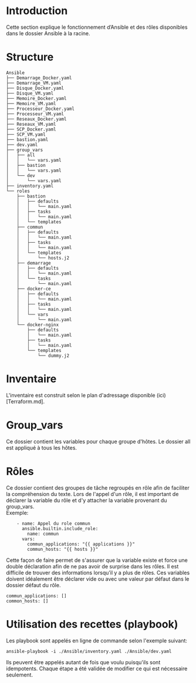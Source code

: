 # Introduction
Cette section explique le fonctionnement d’Ansible et des rôles disponibles dans le dossier Ansible à la racine. 

# Structure
```
Ansible
├── Demarrage_Docker.yaml
├── Demarrage_VM.yaml
├── Disque_Docker.yaml
├── Disque_VM.yaml
├── Memoire_Docker.yaml
├── Memoire_VM.yaml
├── Processeur_Docker.yaml
├── Processeur_VM.yaml
├── Reseaux_Docker.yaml
├── Reseaux_VM.yaml
├── SCP_Docker.yaml
├── SCP_VM.yaml
├── bastion.yaml
├── dev.yaml
├── group_vars
│   ├── all
│   │   └── vars.yaml
│   ├── bastion
│   │   └── vars.yaml
│   └── dev
│       └── vars.yaml
├── inventory.yaml
└── roles
    ├── bastion
    │   ├── defaults
    │   │   └── main.yaml
    │   ├── tasks
    │   │   └── main.yaml
    │   └── templates
    ├── commun
    │   ├── defaults
    │   │   └── main.yaml
    │   ├── tasks
    │   │   └── main.yaml
    │   └── templates
    │       └── hosts.j2
    ├── demarrage
    │   ├── defaults
    │   │   └── main.yaml
    │   └── tasks
    │       └── main.yaml
    ├── docker-ce
    │   ├── defaults
    │   │   └── main.yaml
    │   ├── tasks
    │   │   └── main.yaml
    │   └── vars
    │       └── main.yaml
    └── docker-nginx
        ├── defaults
        │   └── main.yaml
        ├── tasks
        │   └── main.yaml
        └── templates
            └── dummy.j2

```

# Inventaire
L'inventaire est construit selon le plan d'adressage disponible (ici)[Terraform.md]. 

# Group_vars
Ce dossier contient les variables pour chaque groupe d'hôtes. Le dossier all est appliqué à tous les hôtes. 

# Rôles
Ce dossier contient des groupes de tâche regroupés en rôle afin de faciliter la compréhension du texte. Lors de l'appel d'un rôle, il est important de déclarer la variable du rôle et d'y attacher la variable provenant du group_vars.<br>
Exemple:
```
    - name: Appel du role commun
      ansible.builtin.include_role:
        name: commun
      vars:
        commun_applications: "{{ applications }}"
        commun_hosts: "{{ hosts }}"
```
Cette façon de faire permet de s'assurer que la variable existe et force une double déclaration afin de ne pas avoir de surprise dans les rôles. Il est difficile de trouver des informations lorsqu’il y a plus de rôles. Ces variables doivent idéalement être déclarer vide ou avec une valeur par défaut dans le dossier défaut du rôle. 
```
commun_applications: []
common_hosts: []
```

# Utilisation des recettes (playbook)
Les playbook sont appelés en ligne de commande selon l'exemple suivant:
```
ansible-playbook -i ./Ansible/inventory.yaml ./Ansible/dev.yaml
```
Ils peuvent être appelés autant de fois que voulu puisqu'ils sont idempotents. Chaque étape a été validée de modifier ce qui est nécessaire seulement. 
